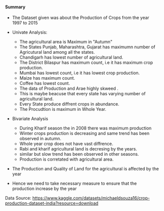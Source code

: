 #### Summary
* The Dataset given was about the Production of Crops from the year 1997 to 2015
* Univate Analysis:
    * The agricultural area is Maximum in "Autumn"
    * The States Punjab, Maharashtra, Gujarat has maximumn number of Agricutural land among all the states.
    * Chandigarh has lowest number of agricultural land.
    * The District Bilaspur has maximum count, i.e it has maximum crop production.
    * Mumbai has lowest count, i.e it has lowest crop production.
    * Maize has maximum count.
    * Coffee has lowest count.
    * The data of Production and Arae highly skweed .
    * This is maybe beacuse that every state has varying number of agricultural land.
    * Every State produce diffrent crops in abundance.
    * The Procudtion is maximum in Whole Year.
* Bivariate Analysis
    * During Kharif season the in 2008 there was maximum production
    * Winter crops production is decreasing and same trend has been observed in autumn.
    * Whole year crop does not have vast diffrence.
    * Rabi and kharif agricultural land is decresing by the years.
    * similar but slow trend has been observed in other seasons.
    * Production is corretated with agricultural area.

* The Production and Quality of Land for the agricultural is affected by the year
* Hence we need to take necessary measure to ensure that the production increase by the year

Data Source: https://www.kaggle.com/datasets/michaeldsouza16/crop-production-dataset-india?resource=download